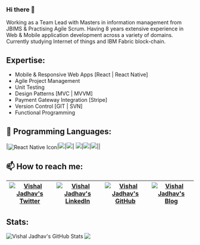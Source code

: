 ### Hi there 👋

<!--
**vishaljadhav/vishaljadhav** is a ✨ _special_ ✨ repository because its `README.md` (this file) appears on your GitHub profile.

Here are some ideas to get you started:

- 🔭 I’m currently working on ...
- 🌱 I’m currently learning ...
- 👯 I’m looking to collaborate on ...
- 🤔 I’m looking for help with ...
- 💬 Ask me about ...
- 📫 How to reach me: ...
- 😄 Pronouns: ...
- ⚡ Fun fact: ...
-->

Working as a Team Lead with Masters in information management from JBIMS & Practising Agile Scrum. Having 8 years extensive experience in Web & Mobile application development across a variety of domains.  Currently studying Internet of things and IBM Fabric block-chain. 


## Expertise:

* Mobile & Responsive Web Apps [React | React Native]
* Agile Project Management
* Unit Testing
* Design Patterns [MVC | MVVM]
* Payment Gateway Integration [Stripe]
* Version Control [GIT | SVN]
* Functional Programming

## :rocket: Programming Languages:

|<img align="center" alt="React Native Icon" src="https://img.icons8.com/bubbles/50/000000/react.png"/>|<img src="https://img.icons8.com/bubbles/50/000000/code-file.png"/>|<img src="https://img.icons8.com/color/50/000000/javascript.png"/>|
<img src="https://img.icons8.com/external-tal-revivo-color-tal-revivo/2x/external-html-5-is-a-software-solution-stack-that-defines-the-properties-and-behaviors-of-web-page-logo-color-tal-revivo.png" />|<img src="https://img.icons8.com/color/2x/css3.png" />|<img src="https://img.icons8.com/dusk/2x/php-logo.png" />|<img stc="https://img.icons8.com/color/2x/python--v1.png" />|


## 📫 How to reach me:

|<a href="https://twitter.com/vishaljadhav"><img align="center" alt="Vishal Jadhav's Twitter" src="https://img.icons8.com/bubbles/50/000000/twitter.png"/></a>|<a href="https://www.linkedin.com/in/vishalsjadhav/"><img align="center" alt="Vishal Jadhav's LinkedIn" src="https://img.icons8.com/bubbles/50/000000/linkedin.png"/></a>|<a href="https://github.com/vishaljadhav"><img align="center" alt="Vishal Jadhav's GitHub" src="https://img.icons8.com/bubbles/50/000000/github.png"/></a>|<a href="https://vishaljadhav.medium.com/"><img align="center" alt="Vishal Jadhav's Blog" src="https://img.icons8.com/bubbles/50/000000/medium-new.png"/></a>|
|:---:|:---:|:---:|:---:|

## Stats:
  <a href="https://github.com/vishaljadhav" class="rich-diff-level-one">
    <img src="https://github-readme-stats.vercel.app/api?username=vishaljadhav&show_icons=true&count_private=true&line_height=40&theme=tokyonight" alt="Vishal Jadhav's GitHub Stats" align="left">
  <img src='https://github-readme-stats.vercel.app/api/top-langs/?username=vishaljadhav&theme=tokyonight&hide_langs_below=4' />
  </a>

<!-- 
[![trophy](https://github-profile-trophy.vercel.app/?username=vishaljadhav&theme=onedark)](https://github.com/
panchal/github-profile-trophy) 

  <a href="https://badges.pufler.dev">
    <img src="https://badges.pufler.dev/visits/vishaljadhav/vishaljadhav?style=flat-square&color=blue&logo=github">
  </a>
  <a href="https://badges.pufler.dev">
    <img src="https://badges.pufler.dev/years/vishaljadhav?style=flat-square&color=blue&logo=github">
  </a>
  <a href="https://github.com/vishaljadhav?tab=repositories">
    <img src="https://badges.pufler.dev/repos/vishaljadhav?style=flat-square&color=blue&logo=github">
  </a>
  <a href="https://gist.github.com/vishaljadhav">
    <img src="https://badges.pufler.dev/gists/vishaljadhav?style=flat-square&color=blue&logo=github">
  </a>
    <a href="https://badges.pufler.dev">
    <img src="https://badges.pufler.dev/commits/monthly/vishaljadhav?style=flat-square&color=blue&logo=github">
  </a>
  
-->
